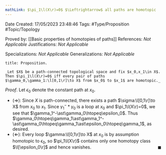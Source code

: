 ```yaml
---
mathLink: $\pi_1\l(X\r)=0$ $\Leftrightarrow$ all paths are homotopic
---
```


<div class="topSpace"></div>

Date Created: 17/05/2023 23:48:46
Tags: #Type/Proposition #Topic/Topology

Proved by: [[Basic properties of homotopies of paths]]
References: _Not Applicable_
Justifications: _Not Applicable_

Specializations: _Not Applicable_
Generalizations: _Not Applicable_

``` ad-Proposition
title: Proposition.

_Let $X$ be a path-connected topological space and fix $x_0,x_1\in X$. Then $\pi_1\l(X\r)=0$ iff every pair of paths $\gamma_0,\gamma_1:\l[0,1\r]\to X$ from $x_0$ to $x_1$ are homotopic._

```

_Proof_. Let $\epsilon_0$ denote the constant path at $x_0$.
* ($\Rightarrow$): Since $X$ is path-connected, there exists a path $\sigma:\l[0,1\r]\to X$ from $x_0$ to $x_1$. Since $\gamma_1^-\ast\gamma_0$ is a loop at $x_0$ and $\pi_1\l(X\r)=0$, we see that $\gamma_1^-\ast\gamma_0\htopeq\epsilon_0$. Thus $\gamma_0\htopeq\gamma_1\ast\gamma_1^-\ast\gamma_0\htopeq\gamma_1\ast\epsilon_0\htopeq\gamma_1$, as desired.
* ($\Leftarrow$): Every loop $\gamma:\l[0,1\r]\to X$ at $x_0$ is by assumption homotopic to $\epsilon_0$, so $\pi_1\l(X\r)$ contains only one homotopy class $\l[\epsilon_0\r]$ and hence vanishes.<span style="float:right;">$\blacksquare$</span>
